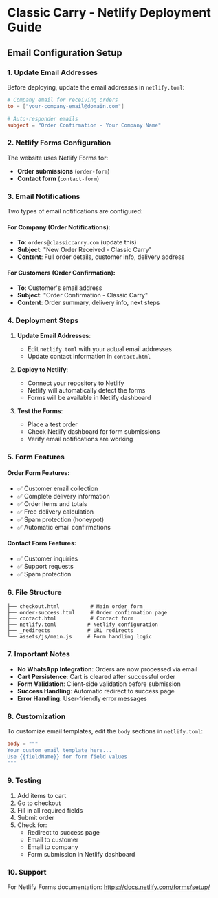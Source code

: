 # Classic Carry - Netlify Deployment Guide

## Email Configuration Setup

### 1. Update Email Addresses
Before deploying, update the email addresses in `netlify.toml`:

```toml
# Company email for receiving orders
to = ["your-company-email@domain.com"]

# Auto-responder emails
subject = "Order Confirmation - Your Company Name"
```

### 2. Netlify Forms Configuration

The website uses Netlify Forms for:
- **Order submissions** (`order-form`)
- **Contact form** (`contact-form`)

### 3. Email Notifications

Two types of email notifications are configured:

#### For Company (Order Notifications):
- **To**: `orders@classiccarry.com` (update this)
- **Subject**: "New Order Received - Classic Carry"
- **Content**: Full order details, customer info, delivery address

#### For Customers (Order Confirmation):
- **To**: Customer's email address
- **Subject**: "Order Confirmation - Classic Carry"
- **Content**: Order summary, delivery info, next steps

### 4. Deployment Steps

1. **Update Email Addresses**:
   - Edit `netlify.toml` with your actual email addresses
   - Update contact information in `contact.html`

2. **Deploy to Netlify**:
   - Connect your repository to Netlify
   - Netlify will automatically detect the forms
   - Forms will be available in Netlify dashboard

3. **Test the Forms**:
   - Place a test order
   - Check Netlify dashboard for form submissions
   - Verify email notifications are working

### 5. Form Features

#### Order Form Features:
- ✅ Customer email collection
- ✅ Complete delivery information
- ✅ Order items and totals
- ✅ Free delivery calculation
- ✅ Spam protection (honeypot)
- ✅ Automatic email confirmations

#### Contact Form Features:
- ✅ Customer inquiries
- ✅ Support requests
- ✅ Spam protection

### 6. File Structure

```
├── checkout.html          # Main order form
├── order-success.html     # Order confirmation page
├── contact.html           # Contact form
├── netlify.toml          # Netlify configuration
├── _redirects            # URL redirects
└── assets/js/main.js     # Form handling logic
```

### 7. Important Notes

- **No WhatsApp Integration**: Orders are now processed via email
- **Cart Persistence**: Cart is cleared after successful order
- **Form Validation**: Client-side validation before submission
- **Success Handling**: Automatic redirect to success page
- **Error Handling**: User-friendly error messages

### 8. Customization

To customize email templates, edit the `body` sections in `netlify.toml`:

```toml
body = """
Your custom email template here...
Use {{fieldName}} for form field values
"""
```

### 9. Testing

1. Add items to cart
2. Go to checkout
3. Fill in all required fields
4. Submit order
5. Check for:
   - Redirect to success page
   - Email to customer
   - Email to company
   - Form submission in Netlify dashboard

### 10. Support

For Netlify Forms documentation: https://docs.netlify.com/forms/setup/